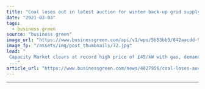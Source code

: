 ```yaml
---
title: "Coal loses out in latest auction for winter back-up grid supply contracts"
date: "2021-03-03"
tags: 
  - business green
source: "business green"
image_url: "https://www.businessgreen.com/api/v1/wps/5b53bb5/842aacdd-9c76-4324-b30a-4e2f2d778f90/2/View-from-Winking-Hill-geograph-org-uk-319133-185x114.jpg"
image_fp: "/assets/img/post_thumbnails/72.jpg"
lead: "
 Capacity Market clears at record high price of £45/kW with gas, demand side response, and battery storage projects sweeping up lion's share of contracts
 ..."
article_url: "https://www.businessgreen.com/news/4027956/coal-loses-auction-winter-grid-supply-contracts"
---
```


---
